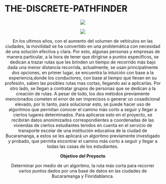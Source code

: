 # THE-DISCRETE-PATHFINDER
<p align = "center">
 <img src = "https://user-images.githubusercontent.com/98781350/155628266-19188afc-4ed0-488e-87e2-8dd1c453ef8b.jpeg">
</p>
<p align = "center">
 <img src = "https://user-images.githubusercontent.com/98678182/156783273-e3163bf1-49a6-4372-aa47-53bfdccf31a5.png">
</p>
<p align = "center">
En los ultimos años, con el aumento del volumen de vehículos en las ciudades, la movilidad se ha convertido en una problemática con necesidad de una solución efectiva y clara. Por esto, algunas personas y empresas de manera particular, a la hora de tener que dirigirse a puntos específicos, se dedican a trazar rutas que les brinden un tiempo de    recorrido más bajo dada una menor distancia recorrida, actualmente, se usan principalmente dos opciones, en primer lugar, se encuentra la intuición con base a la experiencia,donde los conductores, con base al tiempo que llevan en su profesión, saben las posibles rutas mas cortas, llegando así a aplicarlas. Por otro lado, se llegan a contratar grupos de personas que se dedican a la creación de rutas. A pesar de todo, los dos métodos previamente mencionados cometen el error de ser imprecisos o generar un cosadicional elevado, por lo tanto, para solucionar esto, se puede hacer uso de algoritmos que permitan conocer el camino más corto a seguir y llegar a ciertos lugares      determinados. Para aplicarse esto en el proyecto, se recibirán datos anonimizados correspondientes a coordenadas de las viviendas de ciertos estudiantes tenidos en cuenta en el servicio de transporte escolar de una institución educativa de la ciudad de Bucaramanga, a estos se les aplicará un algoritmo previamente investigado y probado, que permita encontrar el camino más corto a seguir y llegar a todas las casas de los estudiantes.
</p>
<p align = "center">
 <b>Objetivo del Proyecto</b>
   </p> 
   <p align = "center">
     Determinar por medio de un algoritmo, la ruta más corta para recorrer varios puntos dados por una base de datos en las ciudades de Bucaramanga y Floridablanca.
</p>

